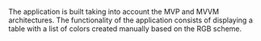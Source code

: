 The application is built taking into account the MVP and MVVM architectures. The functionality of the application consists of displaying a table with a list of colors created manually based on the RGB scheme.
